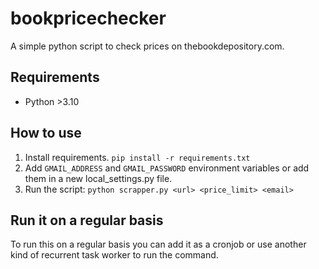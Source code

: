 # bookpricechecker
A simple python script to check prices on thebookdepository.com.

## Requirements

- Python >3.10

## How to use

1. Install requirements. `pip install -r requirements.txt`
2. Add `GMAIL_ADDRESS` and `GMAIL_PASSWORD` environment variables or add them in a new local_settings.py file.
3. Run the script: `python scrapper.py <url> <price_limit> <email>`

## Run it on a regular basis
To run this on a regular basis you can add it as a cronjob or use another kind of recurrent task worker to run the command.
